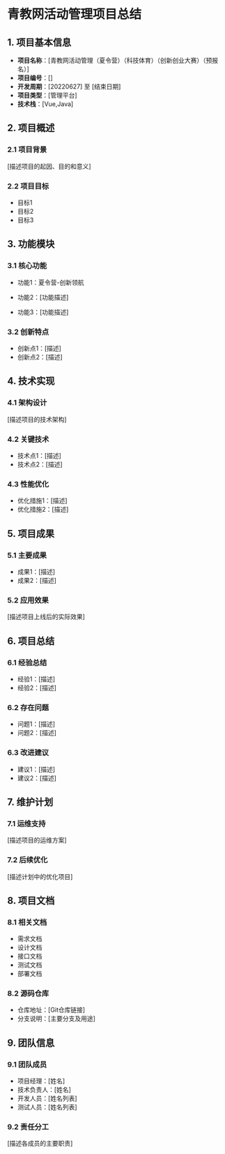 # 青教网活动管理项目总结

## 1. 项目基本信息

- **项目名称**：[青教网活动管理（夏令营）（科技体育）（创新创业大赛）（预报名）]
- **项目编号**：[]
- **开发周期**：[20220627] 至 [结束日期]
- **项目类型**：[管理平台]
- **技术栈**：[Vue,Java]

## 2. 项目概述

### 2.1 项目背景
[描述项目的起因、目的和意义]

### 2.2 项目目标
- 目标1
- 目标2
- 目标3

## 3. 功能模块

### 3.1 核心功能
- 功能1：夏令营-创新领航
  
  

- 功能2：[功能描述]
  
- 功能3：[功能描述]

### 3.2 创新特点
- 创新点1：[描述]
- 创新点2：[描述]

## 4. 技术实现

### 4.1 架构设计
[描述项目的技术架构]

### 4.2 关键技术
- 技术点1：[描述]
- 技术点2：[描述]

### 4.3 性能优化
- 优化措施1：[描述]
- 优化措施2：[描述]

## 5. 项目成果

### 5.1 主要成果
- 成果1：[描述]
- 成果2：[描述]

### 5.2 应用效果
[描述项目上线后的实际效果]

## 6. 项目总结

### 6.1 经验总结
- 经验1：[描述]
- 经验2：[描述]

### 6.2 存在问题
- 问题1：[描述]
- 问题2：[描述]

### 6.3 改进建议
- 建议1：[描述]
- 建议2：[描述]

## 7. 维护计划

### 7.1 运维支持
[描述项目的运维方案]

### 7.2 后续优化
[描述计划中的优化项目]

## 8. 项目文档

### 8.1 相关文档
- 需求文档
- 设计文档
- 接口文档
- 测试文档
- 部署文档

### 8.2 源码仓库
- 仓库地址：[Git仓库链接]
- 分支说明：[主要分支及用途]

## 9. 团队信息

### 9.1 团队成员
- 项目经理：[姓名]
- 技术负责人：[姓名]
- 开发人员：[姓名列表]
- 测试人员：[姓名列表]

### 9.2 责任分工
[描述各成员的主要职责] 